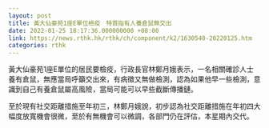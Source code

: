 ```yaml
---
layout: post
title: 黃大仙豪苑1座E單位檢疫　特首指有人養倉鼠無交出
date: 2022-01-25 18:17:36.000000000 +08:00
link: https://news.rthk.hk/rthk/ch/component/k2/1630540-20220125.htm
categories: rthk
---
```


黃大仙豪苑1座E單位的居民要檢疫，行政長官林鄭月娥表示，一名相關確診人士養有倉鼠，無應當局呼籲交出來，有病徵又無做檢測，認為如果他早一些檢測，意識到自己有養倉鼠屬高風險，當局可能可以早些截斷傳播鏈。

至於現有社交距離措施至年初三，林鄭月娥說，初步認為社交距離措施在年初四大幅度放寬機會很微，至於有無機會可以微調，各部門仍在評估，本星期內交代。
